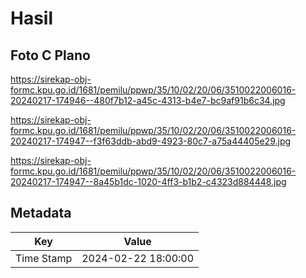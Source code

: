 # Hasil

## Foto C Plano

https://sirekap-obj-formc.kpu.go.id/1681/pemilu/ppwp/35/10/02/20/06/3510022006016-20240217-174946--480f7b12-a45c-4313-b4e7-bc9af91b6c34.jpg

https://sirekap-obj-formc.kpu.go.id/1681/pemilu/ppwp/35/10/02/20/06/3510022006016-20240217-174947--f3f63ddb-abd9-4923-80c7-a75a44405e29.jpg

https://sirekap-obj-formc.kpu.go.id/1681/pemilu/ppwp/35/10/02/20/06/3510022006016-20240217-174947--8a45b1dc-1020-4ff3-b1b2-c4323d884448.jpg


## Metadata

| Key        | Value               |
| ---------- | ------------------- |
| Time Stamp | 2024-02-22 18:00:00 |



